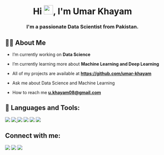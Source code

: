 <h1 align="center">Hi <img src="https://raw.githubusercontent.com/MartinHeinz/MartinHeinz/master/wave.gif" width="30px">, I'm Umar Khayam</h1>
<h3 align="center">I'm a passionate Data Scientist from Pakistan.</h3>

## 🙋‍♂️ About Me

- I’m currently working on **Data Science**

- I’m currently learning more about **Machine Learning and Deep Learning**

- All of my projects are available at **https://github.com/umar-khayam**
  
- Ask me about Data Science and Machine Learning

- How to reach me **u.khayam08@gmail.com**

## 🚀 Languages and Tools:

<p align="left"> 
    <a href="https://www.python.org/" target="_blank"> <img src="https://img.icons8.com/color/48/000000/python--v1.png"/></a>
    <a href="https://en.wikipedia.org/wiki/Machine_learning" target="_blank"> <img src="https://img.icons8.com/external-becris-lineal-color-becris/48/000000/external-machine-learning-data-science-becris-lineal-color-becris.png"/> </a>
    <a href="https://en.wikipedia.org/wiki/Deep_learning" target="_blank"> <img src="https://img.icons8.com/external-becris-lineal-color-becris/48/000000/external-deep-learning-artificial-intelligence-becris-lineal-color-becris.png"/></a>
    <a href="https://www.mysql.com/" target="_blank"> <img src="https://img.icons8.com/nolan/48/mysql.png"/></a>
    <a href="https://powerbi.microsoft.com/en-au/" target="_blank"> <img src="https://img.icons8.com/color/48/000000/power-bi.png"/></a>
    <a href="https://www.tensorflow.org/" target="_blank"> <img src="https://img.icons8.com/color/50/000000/tensorflow.png"/></a>
    
## Connect with me:

<p align="left">

<a href = "https://www.linkedin.com/in/khayamumar/"><img src="https://img.icons8.com/fluent/48/000000/linkedin.png"/></a>
<a href = "https://www.instagram.com/u.khayam07/"><img src="https://img.icons8.com/fluent/48/000000/instagram-new.png"/></a>
<a href = "https://www.facebook.com/profile.php?id=100070873664551"><img src="https://img.icons8.com/fluency/48/000000/facebook-new.png"/></a>
</p>
